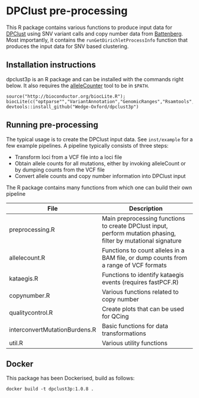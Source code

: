 
# DPClust pre-processing

This R package contains various functions to produce input data for [DPClust](https://github.com/Wedge-Oxford/dpclust) using SNV variant calls and copy number data from [Battenberg](https://github.com/Wedge-Oxford/battenberg). Most importantly, it contains the `runGetDirichletProcessInfo` function that produces the input data for SNV based clustering.

## Installation instructions
dpclust3p is an R package and can be installed with the commands right below. It also requires the [alleleCounter](https://github.com/cancerit/allelecount) tool to be in `$PATH`.
```
source("http://bioconductor.org/biocLite.R"); biocLite(c("optparse"","VariantAnnotation","GenomicRanges","Rsamtools","ggplot2","IRanges","S4Vectors","reshape2"))'
devtools::install_github("Wedge-Oxford/dpclust3p")
```

## Running pre-processing

The typical usage is to create the DPClust input data. See `inst/example` for a few example pipelines. A pipeline typically consists of three steps:
 * Transform loci from a VCF file into a loci file
 * Obtain allele counts for all mutations, either by invoking alleleCount or by dumping counts from the VCF file
 * Convert allele counts and copy number information into DPClust input

The R package contains many functions from which one can build their own pipeline

| File | Description |
|---|---|
| preprocessing.R | Main preprocessing functions to create DPClust input, perform mutation phasing, filter by mutational signature |
| allelecount.R | Functions to count alleles in a BAM file, or dump counts from a range of VCF formats |
| kataegis.R | Functions to identify kataegis events (requires fastPCF.R) |
| copynumber.R | Various functions related to copy number |
| qualitycontrol.R | Create plots that can be used for QCing |
| interconvertMutationBurdens.R | Basic functions for data transformations |
| util.R | Various utility functions |

## Docker

This package has been Dockerised, build as follows:
```
docker build -t dpclust3p:1.0.8 .
```

